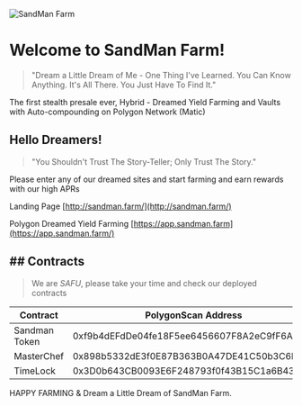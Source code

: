 ![SandMan Farm](https://sandman.farm/images/sandman-github.png)

# Welcome to SandMan Farm!
> "Dream a Little Dream of Me - One Thing I've Learned. You Can Know Anything. It's All There. You Just Have To Find It."

The first stealth presale ever, Hybrid - Dreamed Yield Farming and Vaults with Auto-compounding on Polygon Network (Matic)

 ## Hello Dreamers!
 > "You Shouldn't Trust The Story-Teller; Only Trust The Story."

Please enter any of our dreamed sites and start farming and earn rewards with our high APRs

Landing Page  [http://sandman.farm/](http://sandman.farm/)

Polygon Dreamed Yield Farming  [https://app.sandman.farm](https://app.sandman.farm/)


## ## Contracts

> We are  _SAFU_, please take your time and check our deployed contracts

|Contract     | PolygonScan Address       |
|-------------|---------------------------|
|Sandman Token|0xf9b4dEFdDe04fe18F5ee6456607F8A2eC9fF6A75            |
|MasterChef   |0x898b5332dE3f0E87B363B0A47DE41C50b3C6E6A1 |
|TimeLock     |0x3D0b643CB0093E6F248793f0f43B15C1a6B43d41      |

HAPPY FARMING & Dream a Little Dream of SandMan Farm.
